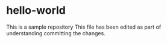 # hello-world
This is a sample repository
This file has been edited as part of understanding committing the changes.
